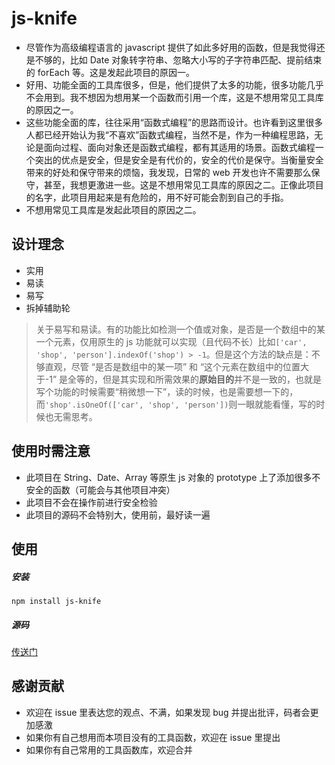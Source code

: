 # js-knife

+ 尽管作为高级编程语言的 javascript 提供了如此多好用的函数，但是我觉得还是不够的，比如 Date 对象转字符串、忽略大小写的子字符串匹配、提前结束的 forEach 等。这是发起此项目的原因一。
+ 好用、功能全面的工具库很多，但是，他们提供了太多的功能，很多功能几乎不会用到。我不想因为想用某一个函数而引用一个库，这是不想用常见工具库的原因之一。
+ 这些功能全面的库，往往采用“函数式编程”的思路而设计。也许看到这里很多人都已经开始认为我“不喜欢”函数式编程，当然不是，作为一种编程思路，无论是面向过程、面向对象还是函数式编程，都有其适用的场景。函数式编程一个突出的优点是安全，但是安全是有代价的，安全的代价是保守。当衡量安全带来的好处和保守带来的烦恼，我发现，日常的 web 开发也许不需要那么保守，甚至，我想更激进一些。这是不想用常见工具库的原因之二。正像此项目的名字，此项目用起来是有危险的，用不好可能会割到自己的手指。
+ 不想用常见工具库是发起此项目的原因之二。

## 设计理念
+ 实用
+ 易读
+ 易写
+ 拆掉辅助轮

> 关于易写和易读。有的功能比如检测一个值或对象，是否是一个数组中的某一个元素，仅用原生的 js 功能就可以实现（且代码不长）比如```['car', 'shop', 'person'].indexOf('shop') > -1```。但是这个方法的缺点是：不够直观，尽管 “是否是数组中的某一项” 和 “这个元素在数组中的位置大于-1” 是全等的，但是其实现和所需效果的**原始目的**并不是一致的，也就是写个功能的时候需要“稍微想一下”，读的时候，也是需要想一下的，而```'shop'.isOneOf(['car', 'shop', 'person'])```则一眼就能看懂，写的时候也无需思考。

## 使用时需注意
+ 此项目在 String、Date、Array 等原生 js 对象的 prototype 上了添加很多不安全的函数（可能会与其他项目冲突）
+ 此项目不会在操作前进行安全检验
+ 此项目的源码不会特别大，使用前，最好读一遍

## 使用
##### 安装
```
npm install js-knife
```
##### 源码
[传送门](https://github.com/daGaiGuanYu/js-knife/blob/master/index.js)

## 感谢贡献
+ 欢迎在 issue 里表达您的观点、不满，如果发现 bug 并提出批评，码者会更加感激
+ 如果你有自己想用而本项目没有的工具函数，欢迎在 issue 里提出
+ 如果你有自己常用的工具函数库，欢迎合并
